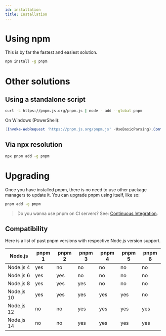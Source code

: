 ```yaml
---
id: installation
title: Installation
---
```


# Using npm

This is by far the fastest and easiest solution.

```sh
npm install -g pnpm
```

# Other solutions

## Using a standalone script

```sh
curl -L https://pnpm.js.org/pnpm.js | node - add --global pnpm
```

On Windows (PowerShell):

```powershell
(Invoke-WebRequest 'https://pnpm.js.org/pnpm.js' -UseBasicParsing).Content | node - add --global pnpm
```

## Via npx resolution

```sh
npx pnpm add -g pnpm
```

# Upgrading

Once you have installed pnpm, there is no need to use other package managers to
update it. You can upgrade pnpm using itself, like so:

```sh
pnpm add -g pnpm
```

> Do you wanna use pnpm on CI servers? See: [Continuous Integration](continuous-integration).

## Compatibility

Here is a list of past pnpm versions with respective Node.js version support.

| Node.js    | pnpm 1 | pnpm 2 | pnpm 3 | pnpm 4 | pnpm 5 | pnpm 6 |
|------------|--------|--------|--------|--------|--------|--------|
| Node.js 4  | yes    | no     | no     | no     | no     | no     |
| Node.js 6  | yes    | yes    | no     | no     | no     | no     |
| Node.js 8  | yes    | yes    | yes    | no     | no     | no     |
| Node.js 10 | yes    | yes    | yes    | yes    | yes    | no     |
| Node.js 12 | no     | no     | yes    | yes    | yes    | yes    |
| Node.js 14 | no     | no     | yes    | yes    | yes    | yes    |
